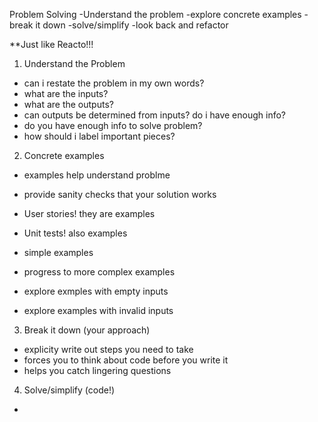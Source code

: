 Problem Solving
-Understand the problem
-explore concrete examples
-break it down
-solve/simplify
-look back and refactor

**Just like Reacto!!!

1. Understand the Problem
  - can i restate the problem in my own words?
  - what are the inputs?
  - what are the outputs?
  - can outputs be determined from inputs? do i have enough info?
  - do you have enough info to solve problem?
  - how should i label important pieces?

2. Concrete examples
  - examples help understand problme
  - provide sanity checks that your solution works
  - User stories! they are examples
  - Unit tests! also examples

  - simple examples
  - progress to more complex examples
  - explore exmples with empty inputs
  - explore examples with invalid inputs

3. Break it down (your approach)
  - explicity write out steps you need to take
  - forces you to think about code before you write it
  - helps you catch lingering questions

4. Solve/simplify (code!)
  -
